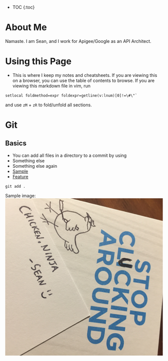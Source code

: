 * TOC
{:toc}

# About Me

 Namaste. I am Sean, and I work for Apigee/Google as an API Architect.

# Using this Page

 - This is where I keep my notes and cheatsheets. If you are viewing this on a browser, you can use the table of contents to browse. If you are viewing this markdown file in vim, run 

``` shell
setlocal foldmethod=expr foldexpr=getline(v:lnum)[0]!=\#\"`
```
 and use ``zM`` + `zR` to fold/unfold all sections.

# Git

## Basics
- You can add all files in a directory to a commit by using 
- Something else 
- Something else again
- [Sample](/sample.sh)
- [Feature](/feature.md)

```shell
git add .
```

Sample image:
![ChickenNinja](/images/chickenninja.jpg)

